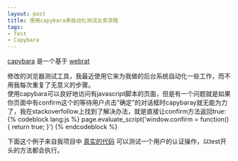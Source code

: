 ```yaml
---
layout: post
title: 使用capybara来自动化测试业务流程
tags:
- Test    
- Capybara
---                        
```


[capybara](https://github.com/jnicklas/capybara) 是一个基于 [webrat](https://github.com/brynary/webrat)

修改的浏览器测试工具，我最近使用它来为我做的后台系统自动化一些工作，而不用我每次重复了无意义的步骤。  
  使用capybara可以良好地访问有javascript脚本的页面，但是有一个问题就是如果你页面中有confirm这个的等待用户点击“确定”的对话框时capybaray就无能为力了，我在stackoverfollow上找到了解决办法，就是直接让confirm方法返回true:
{% codeblock lang:js %}
   page.evaluate_script('window.confirm = function() { return true; }') 
{% endcodeblock %}
   
   下面这个例子来自我项目中 [真实的代码](https://gist.github.com/884682) 可以测试一个用户的认证操作，以test开头的方法都会执行。

